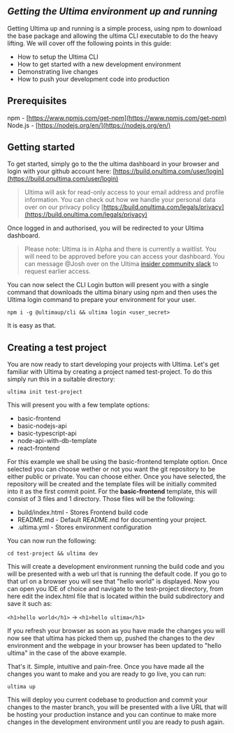 ## ***Getting the Ultima environment up and running***

Getting Ultima up and running is a simple process, using npm to download the base package and allowing the ultima CLI executable to do the heavy lifting. We will cover off the following points in this guide:

 - How to setup the Ultima CLI
 - How to get started with a new development environment
 - Demonstrating live changes
 - How to push your development code into production

## **Prerequisites**

npm - [https://www.npmjs.com/get-npm](https://www.npmjs.com/get-npm)<br />
Node.js - [https://nodejs.org/en/](https://nodejs.org/en/)

## **Getting started**

To get started, simply go to the the ultima dashboard in your browser and login with your github account here:
[https://build.onultima.com/user/login](https://build.onultima.com/user/login)

> Ultima will ask for read-only access to your email address and profile information. You can check out how we handle your personal data over on our privacy policy [https://build.onultima.com/legals/privacy](https://build.onultima.com/legals/privacy)

Once logged in and authorised, you will be redirected to your Ultima dashboard.

> Please note: Ultima is in Alpha and there is currently a waitlist. You will need to be approved before you can access your dashboard. You can message @Josh over on the Ultima [insider community slack](https://build.onultima.com/community) to request earlier access.

You can now select the CLI Login button will present you with a single command that downloads the ultima binary using npm and then uses the Ultima login command to prepare your environment for your user.

```npm i -g @ultimaup/cli && ultima login <user_secret>```

It is easy as that.

## **Creating a test project**

 You are now ready to start developing your projects with Ultima. Let's get familiar with Ultima by creating a project named test-project. To do this simply run this in a suitable directory:

```ultima init test-project```

This will present you with a few template options:
 - basic-frontend
 - basic-nodejs-api
 - basic-typescript-api
 - node-api-with-db-template
 - react-frontend

For this example we shall be using the basic-frontend template option. Once selected you can choose wether or not you want the git repository to be either public or private. You can choose either. Once you have selected, the repository will be created and the template files will be initially commited into it as the first commit point. For the **basic-frontend** template, this will consist of 3 files and 1 directory. Those files will be the following:

 - build/index.html - Stores Frontend build code
 - README.md - Default README.md for documenting your project.
 - .ultima.yml - Stores environment configuration

You can now run the following:

``` cd test-project && ultima dev ```

This will create a development environment running the build code and you will be presented with a web url that is running the default code. If you go to that url on a browser you will see that "hello world" is displayed. Now you can open you IDE of choice and navigate to the test-project directory, from here edit the index.html file that is located within the build subdirectory and save it such as:

```<h1>hello world</h1>```      ->  ```<h1>hello ultima</h1>```

If you refresh your browser as soon as you have made the changes you will now see that ultima has picked them up, pushed the changes to the dev environment and the webpage in your browser has been updated to "hello ultima" in the case of the above example.

That's it. Simple, intuitive and pain-free. Once you have made all the changes you want to make and you are ready to go live, you can run:

```ultima up```

This will deploy you current codebase to production and commit your changes to the master branch, you will be presented with a live URL that will be hosting your production instance and you can continue to make more changes in the development environment until you are ready to push again.
